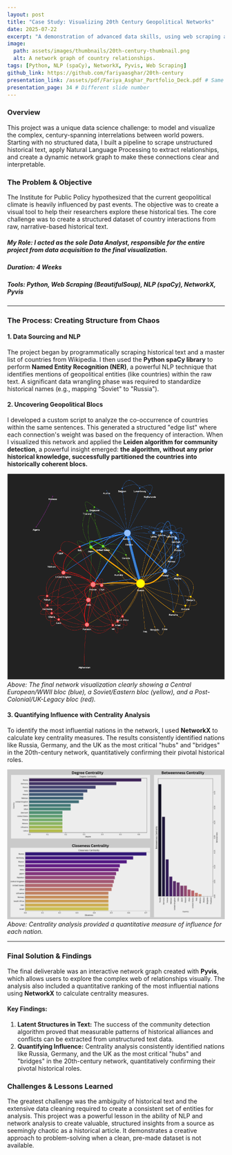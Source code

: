 ```yaml
---
layout: post
title: "Case Study: Visualizing 20th Century Geopolitical Networks"
date: 2025-07-22
excerpt: "A demonstration of advanced data skills, using web scraping and Natural Language Processing (NLP) to analyze unstructured text and build a network visualization of historical country interrelations."
image:
  path: assets/images/thumbnails/20th-century-thumbnail.png
  alt: A network graph of country relationships.
tags: [Python, NLP (spaCy), NetworkX, Pyvis, Web Scraping]
github_link: https://github.com/fariyaasghar/20th-century
presentation_link: /assets/pdf/Fariya_Asghar_Portfolio_Deck.pdf # Same PDF
presentation_page: 34 # Different slide number
---
```


### Overview
This project was a unique data science challenge: to model and visualize the complex, century-spanning interrelations between world powers. Starting with no structured data, I built a pipeline to scrape unstructured historical text, apply Natural Language Processing to extract relationships, and create a dynamic network graph to make these connections clear and interpretable.

### The Problem & Objective
The Institute for Public Policy hypothesized that the current geopolitical climate is heavily influenced by past events. The objective was to create a visual tool to help their researchers explore these historical ties. The core challenge was to create a structured dataset of country interactions from raw, narrative-based historical text.

##### **My Role:** I acted as the sole Data Analyst, responsible for the entire project from data acquisition to the final visualization.
##### **Duration:** 4 Weeks
##### **Tools:** Python, Web Scraping (BeautifulSoup), NLP (spaCy), NetworkX, Pyvis

---

<!-- This is the "Middle" of my case study -->

### The Process: Creating Structure from Chaos

#### 1. Data Sourcing and NLP
The project began by programmatically scraping historical text and a master list of countries from Wikipedia. I then used the **Python spaCy library** to perform **Named Entity Recognition (NER)**, a powerful NLP technique that identifies mentions of geopolitical entities (like countries) within the raw text. A significant data wrangling phase was required to standardize historical names (e.g., mapping "Soviet" to "Russia").

#### 2. Uncovering Geopolitical Blocs
I developed a custom script to analyze the co-occurrence of countries within the same sentences. This generated a structured "edge list" where each connection's weight was based on the frequency of interaction. When I visualized this network and applied the **Leiden algorithm for community detection**, a powerful insight emerged: **the algorithm, without any prior historical knowledge, successfully partitioned the countries into historically coherent blocs.**

<!-- ACTION: Place your final colored community graph in /assets/images/posts/ -->
![The final network graph showing distinct, color-coded geopolitical communities](/assets/images/geopolitics_network.png)
*Above: The final network visualization clearly showing a Central European/WWII bloc (blue), a Soviet/Eastern bloc (yellow), and a Post-Colonial/UK-Legacy bloc (red).*


#### 3. Quantifying Influence with Centrality Analysis
To identify the most influential nations in the network, I used **NetworkX** to calculate key centrality measures. The results consistently identified nations like Russia, Germany, and the UK as the most critical "hubs" and "bridges" in the 20th-century network, quantitatively confirming their pivotal historical roles.

<!-- ACTION: Place your centrality bar charts screenshot in /assets/img/posts/ -->
![Bar charts showing the top countries by Degree, Closeness, and Betweenness Centrality](/assets/images/geopolitics-centrality.png)
*Above: Centrality analysis provided a quantitative measure of influence for each nation.*

---

<!-- This is the "End" of my case study -->

### Final Solution & Findings
The final deliverable was an interactive network graph created with **Pyvis**, which allows users to explore the complex web of relationships visually. The analysis also included a quantitative ranking of the most influential nations using **NetworkX** to calculate centrality measures.

#### Key Findings:
1.  **Latent Structures in Text:** The success of the community detection algorithm proved that measurable patterns of historical alliances and conflicts can be extracted from unstructured text data.
2.  **Quantifying Influence:** Centrality analysis consistently identified nations like Russia, Germany, and the UK as the most critical "hubs" and "bridges" in the 20th-century network, quantitatively confirming their pivotal historical roles.

### Challenges & Lessons Learned
The greatest challenge was the ambiguity of historical text and the extensive data cleaning required to create a consistent set of entities for analysis. This project was a powerful lesson in the ability of NLP and network analysis to create valuable, structured insights from a source as seemingly chaotic as a historical article. It demonstrates a creative approach to problem-solving when a clean, pre-made dataset is not available.
